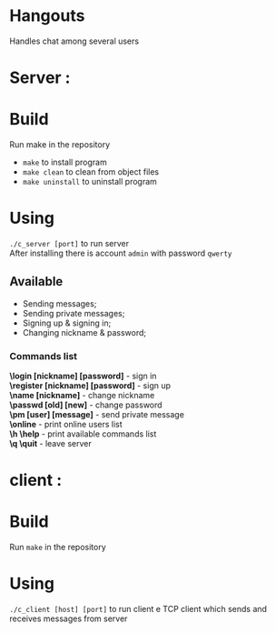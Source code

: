 # Hangouts
Handles chat among several users


Server : 
=

# Build
Run make in the repository
* `make` to install program
* `make clean` to clean from object files
* `make uninstall` to uninstall program

# Using
`./c_server [port]` to run server<br>
After installing there is account `admin` with password `qwerty`


## Available
* Sending messages;
* Sending private messages;
* Signing up & signing in;
* Changing nickname & password;

### Commands list
<b>\login [nickname] [password]</b> - sign in<br>
<b>\register [nickname] [password]</b> - sign up<br>
<b>\name [nickname]</b> - change nickname<br>
<b>\passwd [old] [new]</b> - change password<br>
<b>\pm [user] [message]</b> - send private message<br>
<b>\online</b> - print online users list<br>
<b>\h \help</b> - print available commands list<br>
<b>\q \quit</b> - leave server<br>


client : 
=

# Build
Run `make` in the repository

# Using
`./c_client [host] [port]` to run client
e TCP client which sends and receives messages from server
